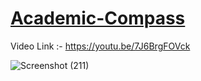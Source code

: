 # [Academic-Compass](https://youtu.be/7J6BrgFOVck)
Video Link :- https://youtu.be/7J6BrgFOVck

![Screenshot (211)](https://github.com/KUNJ1311/Academic-Compass/assets/74526794/8d675df4-7ba8-448d-999b-2e172f1483b2)
